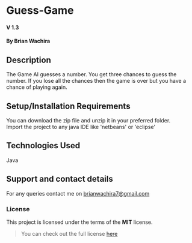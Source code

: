 # Guess-Game
####  V 1.3
#### By **Brian Wachira**
## Description
The Game AI guesses a number. You get three chances to guess the number. If you lose all the chances then the game is over but you have a chance of playing again.
## Setup/Installation Requirements
You can download the zip file and unzip it in your preferred folder.<br/>
Import the project to any java IDE like 'netbeans' or 'eclipse'
## Technologies Used
Java
## Support and contact details
For any queries contact me on brianwachira7@gmail.com
### License
This project is licensed under the terms of the **MIT** license.

>You can check out the full license [here](https://github.com/briananointed/Guess-Game/blob/master/LICENSE)
